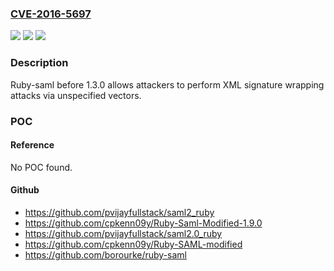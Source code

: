 ### [CVE-2016-5697](https://cve.mitre.org/cgi-bin/cvename.cgi?name=CVE-2016-5697)
![](https://img.shields.io/static/v1?label=Product&message=n%2Fa&color=blue)
![](https://img.shields.io/static/v1?label=Version&message=n%2Fa&color=blue)
![](https://img.shields.io/static/v1?label=Vulnerability&message=n%2Fa&color=brighgreen)

### Description

Ruby-saml before 1.3.0 allows attackers to perform XML signature wrapping attacks via unspecified vectors.

### POC

#### Reference
No POC found.

#### Github
- https://github.com/pvijayfullstack/saml2_ruby
- https://github.com/cpkenn09y/Ruby-Saml-Modified-1.9.0
- https://github.com/pvijayfullstack/saml2.0_ruby
- https://github.com/cpkenn09y/Ruby-SAML-modified
- https://github.com/borourke/ruby-saml

